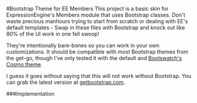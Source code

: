 #Bootstrap Theme for EE Members
This project is a basic skin for ExpressionEngine's Members module that uses Bootstrap classes. Don't waste precious manhours trying to start from scratch or dealing with EE's default templates - Swap in these files with Bootstrap and knock out like 80% of the UI work in one fell swoop!

They're intentionally bare-bones so you can work in your own customizations. It should be compatible with *most* Bootstrap themes from the get-go, though I've only tested it with the default and [Bootswatch's Cosmo theme](http://bootswatch.com/cosmo/).

I guess it goes without saying that this will not work without Bootstrap. You can grab the latest version at [getbootstrap.com](http://getbootstrap.com).

###Implementation